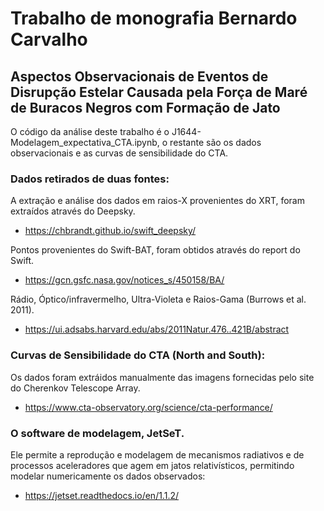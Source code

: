 # Trabalho de monografia Bernardo Carvalho
## Aspectos Observacionais de Eventos de Disrupção Estelar Causada pela Força de Maré de Buracos Negros com Formação de Jato
 O código da análise deste trabalho é o J1644-Modelagem_expectativa_CTA.ipynb, o restante são os dados observacionais e as curvas
 de sensibilidade do CTA.
 
 
 ### Dados retirados de duas fontes:
 A extração e análise dos dados em raios-X provenientes do XRT, foram extraídos através do Deepsky.
 - https://chbrandt.github.io/swift_deepsky/
 
 Pontos provenientes do Swift-BAT, foram obtidos através do report do Swift.
 - https://gcn.gsfc.nasa.gov/notices_s/450158/BA/

 Rádio, Óptico/infravermelho, Ultra-Violeta e Raios-Gama (Burrows et al. 2011).
 - https://ui.adsabs.harvard.edu/abs/2011Natur.476..421B/abstract

### Curvas de Sensibilidade do CTA (North and South):
 Os dados foram extráidos manualmente das imagens fornecidas pelo site do Cherenkov Telescope Array.
 - https://www.cta-observatory.org/science/cta-performance/


### O software de modelagem, JetSeT.
Ele permite a reprodução e modelagem de mecanismos radiativos e de processos aceleradores que agem em jatos relativísticos, permitindo modelar numericamente os dados observados:
- https://jetset.readthedocs.io/en/1.1.2/

